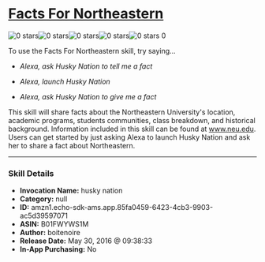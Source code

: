 # [Facts For Northeastern](http://alexa.amazon.com/#skills/amzn1.echo-sdk-ams.app.85fa0459-6423-4cb3-9903-ac5d39597071)
![0 stars](../../images/ic_star_border_black_18dp_1x.png)![0 stars](../../images/ic_star_border_black_18dp_1x.png)![0 stars](../../images/ic_star_border_black_18dp_1x.png)![0 stars](../../images/ic_star_border_black_18dp_1x.png)![0 stars](../../images/ic_star_border_black_18dp_1x.png) 0

To use the Facts For Northeastern skill, try saying...

* *Alexa, ask Husky Nation to tell me a fact*

* *Alexa, launch Husky Nation*

* *Alexa, ask Husky Nation to give me a fact*

This skill will share facts about the Northeastern University's location, academic programs, students communities, class breakdown, and historical background. Information included in this skill can be found at www.neu.edu. Users can get started by just asking Alexa to launch Husky Nation and ask her to share a fact about Northeastern.

***

### Skill Details

* **Invocation Name:** husky nation
* **Category:** null
* **ID:** amzn1.echo-sdk-ams.app.85fa0459-6423-4cb3-9903-ac5d39597071
* **ASIN:** B01FWYWS1M
* **Author:** boitenoire
* **Release Date:** May 30, 2016 @ 09:38:33
* **In-App Purchasing:** No
